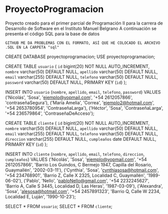 # ProyectoProgramacion
Proyecto creado para el primer parcial de Programación II para la carrera de Desarrollo de Software en el Instituto Manuel Belgrano
A continuación se presenta el código SQL para la base de datos

`GITHUB ME DA PROBLEMAS CON EL FORMATO, ASÍ QUE HE COLOCADO EL ARCHIVO .SQL EN LA CARPETA "sql"`

CREATE DATABASE proyectoprogramacion;
USE proyectoprogramacion;

CREATE TABLE `usuario` (
  `id` bigint(20) NOT NULL AUTO_INCREMENT,
  `nombre` varchar(50) DEFAULT NULL,
  `apellido` varchar(50) DEFAULT NULL,
  `email` varchar(255) DEFAULT NULL,
  `telefono` varchar(50) DEFAULT NULL,
  `password` varchar(50) DEFAULT NULL,
  PRIMARY KEY (`id`)
);

INSERT INTO `usuario` (`nombre`, `apellido`, `email`, `telefono`, `password`) VALUES
('Nicolás', 'Sosa', 'ejemplo@yopmail.com', '+54 2612057866', 'contraseñaSegura'),
('María Amelia', 'Correa', 'ejemplo2@hotmail.com', '+54 2653780954', 'ContraseñaLarga'),
('Héctor', 'Sosa', 'ContraseñaLarga', '+54 236579864', 'ContraseñaDeAcceso');

CREATE TABLE `cliente` (
  `id` bigint(20) NOT NULL AUTO_INCREMENT,
  `nombre` varchar(50) DEFAULT NULL,
  `apellido` varchar(50) DEFAULT NULL,
  `email` varchar(255) DEFAULT NULL,
  `telefono` varchar(50) DEFAULT NULL,
  `direccion` varchar(255) DEFAULT NULL,
  `cumpleaños` date DEFAULT NULL,
  PRIMARY KEY (`id`)
);

INSERT INTO `cliente` (`nombre`, `apellido`, `email`, `telefono`, `direccion`, `cumpleaños`) VALUES
('Nicolás', 'Sosa', 'ejemplo@yopmail.com', '+54 2612057866', 'Barrio Los Guindos, C Bermejo 1947, Capilla del Rosario, Guaymallén', '2002-03-11'),
('Cynthia', 'Sosa', 'cynthiasosa@hotmail.com', '+54 234768901', 'Barrio Z, Calle X 2325, Localidad C, Guaymallén', '1989-06-02'),
('Pablo', 'Nello', 'pabloNello@gmail.com', '+54 2232245627', 'Barrio A, Calle S 3445, Localidad D, Las Heras', '1987-03-09'),
('Alexandra', 'Sosa', 'alesosa@hotmail.com', '+54 2457891323', 'Barrio Q, Calle W 2234, Localidad E, Luján', '1990-10-23');

SELECT * FROM `usuario`;
SELECT * FROM `cliente`;
